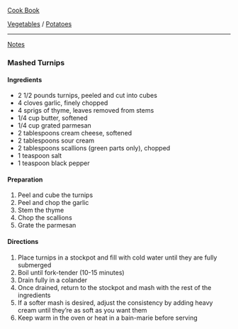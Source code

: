 [Cook Book](https://github.com/vmsmith/CookBook/blob/master/README.md)  

[Vegetables](https://github.com/vmsmith/CookBook/blob/master/vegetables.md) / [Potatoes](https://github.com/vmsmith/CookBook/blob/master/potatoes.md)  

-----  

[Notes](https://github.com/vmsmith/CookBook/blob/master/notes.md)  

### Mashed Turnips  

#### Ingredients  

* 2 1/2 pounds turnips, peeled and cut into cubes  
* 4 cloves garlic, finely chopped  
* 4 sprigs of thyme, leaves removed from stems  
* 1/4 cup butter, softened  
* 1/4 cup grated parmesan  
* 2 tablespoons cream cheese, softened  
* 2 tablespoons sour cream  
* 2 tablespoons scallions (green parts only), chopped  
* 1 teaspoon salt  
* 1 teaspoon black pepper  

#### Preparation  

1. Peel and cube the turnips  
2. Peel and chop the garlic  
3. Stem the thyme  
4. Chop the scallions  
5. Grate the parmesan  

#### Directions  

1. Place turnips in a stockpot and fill with cold water until they are fully submerged   
2. Boil until fork-tender (10-15 minutes)  
3. Drain fully in a colander  
4. Once drained, return to the stockpot and mash with the rest of the ingredients   
5. If a softer mash is desired, adjust the consistency by adding heavy cream until they’re as soft as you want them   
6. Keep warm in the oven or heat in a bain-marie before serving  

